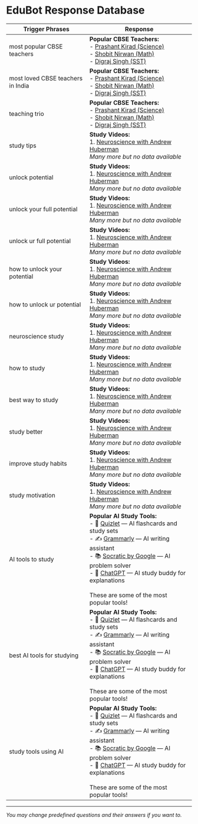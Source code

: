 # EduBot Response Database

| Trigger Phrases                                   | Response                                                                                                   |
|--------------------------------------------------|------------------------------------------------------------------------------------------------------------|
| most popular CBSE teachers                        | **Popular CBSE Teachers:**<br>- [Prashant Kirad (Science)](https://www.youtube.com/@ExpHub)<br>- [Shobit Nirwan (Math)](https://www.youtube.com/@MathsByShobhitNirwan)<br>- [Digraj Singh (SST)](https://www.youtube.com/@DigrajSinghRajput214) |
| most loved CBSE teachers in India                 | **Popular CBSE Teachers:**<br>- [Prashant Kirad (Science)](https://www.youtube.com/@ExpHub)<br>- [Shobit Nirwan (Math)](https://www.youtube.com/@MathsByShobhitNirwan)<br>- [Digraj Singh (SST)](https://www.youtube.com/@DigrajSinghRajput214) |
| teaching trio                                     | **Popular CBSE Teachers:**<br>- [Prashant Kirad (Science)](https://www.youtube.com/@ExpHub)<br>- [Shobit Nirwan (Math)](https://www.youtube.com/@MathsByShobhitNirwan)<br>- [Digraj Singh (SST)](https://www.youtube.com/@DigrajSinghRajput214) |
| study tips                                       | **Study Videos:**<br>1. [Neuroscience with Andrew Huberman](https://youtu.be/Ffh_6VkO0W8)<br>*Many more but no data available* |
| unlock potential                                 | **Study Videos:**<br>1. [Neuroscience with Andrew Huberman](https://youtu.be/Ffh_6VkO0W8)<br>*Many more but no data available* |
| unlock your full potential                       | **Study Videos:**<br>1. [Neuroscience with Andrew Huberman](https://youtu.be/Ffh_6VkO0W8)<br>*Many more but no data available* |
| unlock ur full potential                         | **Study Videos:**<br>1. [Neuroscience with Andrew Huberman](https://youtu.be/Ffh_6VkO0W8)<br>*Many more but no data available* |
| how to unlock your potential                     | **Study Videos:**<br>1. [Neuroscience with Andrew Huberman](https://youtu.be/Ffh_6VkO0W8)<br>*Many more but no data available* |
| how to unlock ur potential                       | **Study Videos:**<br>1. [Neuroscience with Andrew Huberman](https://youtu.be/Ffh_6VkO0W8)<br>*Many more but no data available* |
| neuroscience study                              | **Study Videos:**<br>1. [Neuroscience with Andrew Huberman](https://youtu.be/Ffh_6VkO0W8)<br>*Many more but no data available* |
| how to study                                    | **Study Videos:**<br>1. [Neuroscience with Andrew Huberman](https://youtu.be/Ffh_6VkO0W8)<br>*Many more but no data available* |
| best way to study                               | **Study Videos:**<br>1. [Neuroscience with Andrew Huberman](https://youtu.be/Ffh_6VkO0W8)<br>*Many more but no data available* |
| study better                                   | **Study Videos:**<br>1. [Neuroscience with Andrew Huberman](https://youtu.be/Ffh_6VkO0W8)<br>*Many more but no data available* |
| improve study habits                           | **Study Videos:**<br>1. [Neuroscience with Andrew Huberman](https://youtu.be/Ffh_6VkO0W8)<br>*Many more but no data available* |
| study motivation                              | **Study Videos:**<br>1. [Neuroscience with Andrew Huberman](https://youtu.be/Ffh_6VkO0W8)<br>*Many more but no data available* |
| AI tools to study                              | **Popular AI Study Tools:**<br>- 🧠 [Quizlet](https://quizlet.com) — AI flashcards and study sets<br>- ✍️ [Grammarly](https://grammarly.com) — AI writing assistant<br>- 📚 [Socratic by Google](https://socratic.org) — AI problem solver<br>- 📖 [ChatGPT](https://chat.openai.com) — AI study buddy for explanations<br><br>These are some of the most popular tools! |
| best AI tools for studying                     | **Popular AI Study Tools:**<br>- 🧠 [Quizlet](https://quizlet.com) — AI flashcards and study sets<br>- ✍️ [Grammarly](https://grammarly.com) — AI writing assistant<br>- 📚 [Socratic by Google](https://socratic.org) — AI problem solver<br>- 📖 [ChatGPT](https://chat.openai.com) — AI study buddy for explanations<br><br>These are some of the most popular tools! |
| study tools using AI                           | **Popular AI Study Tools:**<br>- 🧠 [Quizlet](https://quizlet.com) — AI flashcards and study sets<br>- ✍️ [Grammarly](https://grammarly.com) — AI writing assistant<br>- 📚 [Socratic by Google](https://socratic.org) — AI problem solver<br>- 📖 [ChatGPT](https://chat.openai.com) — AI study buddy for explanations<br><br>These are some of the most popular tools! |

---

*You may change predefined questions and their answers if you want to.*
